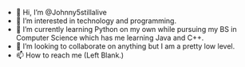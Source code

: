 - 👋 Hi, I’m @Johnny5stillalive
- 👀 I’m interested in technology and programming.
- 🌱 I’m currently learning Python on my own while pursuing my BS in Computer Science which has me learning Java and C++.
- 💞️ I’m looking to collaborate on anything but I am a pretty low level.
- 📫 How to reach me (Left Blank.)

<!---
Johnny5stillalive/Johnny5stillalive is a ✨ special ✨ repository because its `README.md` (this file) appears on your GitHub profile.
You can click the Preview link to take a look at your changes.
--->
